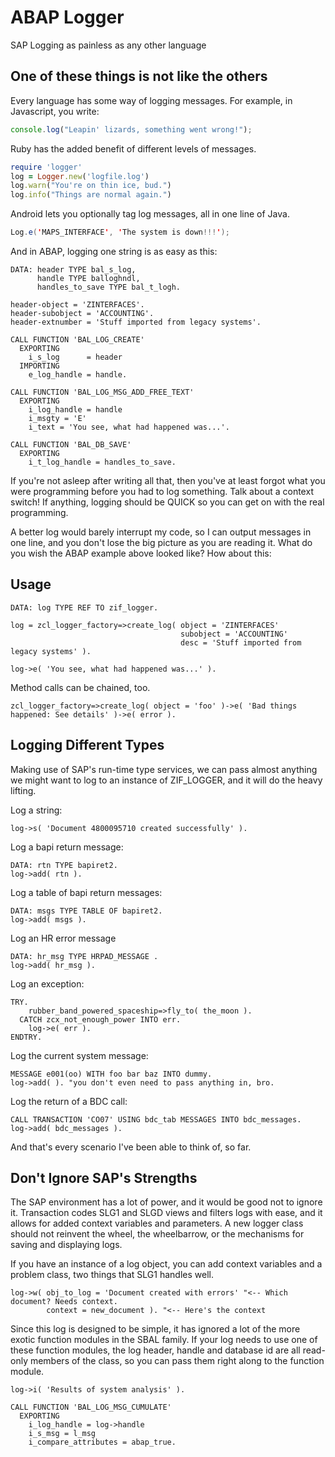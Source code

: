 # ABAP Logger

SAP Logging as painless as any other language

## One of these things is not like the others

Every language has some way of logging messages. For example, in Javascript, you write:

```javascript
console.log("Leapin' lizards, something went wrong!");
```

Ruby has the added benefit of different levels of messages.

```ruby
require 'logger'
log = Logger.new('logfile.log')
log.warn("You're on thin ice, bud.")
log.info("Things are normal again.")
```

Android lets you optionally tag log messages, all in one line of Java.

```java
Log.e('MAPS_INTERFACE', 'The system is down!!!');
```

And in ABAP, logging one string is as easy as this:

```abap
DATA: header TYPE bal_s_log,
      handle TYPE balloghndl,
      handles_to_save TYPE bal_t_logh.

header-object = 'ZINTERFACES'.
header-subobject = 'ACCOUNTING'.
header-extnumber = 'Stuff imported from legacy systems'.

CALL FUNCTION 'BAL_LOG_CREATE'
  EXPORTING
    i_s_log      = header
  IMPORTING
    e_log_handle = handle.

CALL FUNCTION 'BAL_LOG_MSG_ADD_FREE_TEXT'
  EXPORTING
    i_log_handle = handle
    i_msgty = 'E'
    i_text = 'You see, what had happened was...'.

CALL FUNCTION 'BAL_DB_SAVE'
  EXPORTING
    i_t_log_handle = handles_to_save.
```

If you're not asleep after writing all that, then you've at least forgot
what you were programming before you had to log something. Talk about a
context switch! If anything, logging should be QUICK so you can get on
with the real programming.

A better log would barely interrupt my code, so I can output messages in
one line, and you don't lose the big picture as you are reading it. What
do you wish the ABAP example above looked like?  How about this:

## Usage

```abap
DATA: log TYPE REF TO zif_logger.

log = zcl_logger_factory=>create_log( object = 'ZINTERFACES'
                                      subobject = 'ACCOUNTING'
                                      desc = 'Stuff imported from legacy systems' ).

log->e( 'You see, what had happened was...' ).
```

Method calls can be chained, too. 

```abap
zcl_logger_factory=>create_log( object = 'foo' )->e( 'Bad things happened: See details' )->e( error ).
```

## Logging Different Types

Making use of SAP's run-time type services, we can pass almost anything we
might want to log to an instance of ZIF_LOGGER, and it will do the heavy lifting.

Log a string:

```abap
log->s( 'Document 4800095710 created successfully' ).
```

Log a bapi return message:

```abap
DATA: rtn TYPE bapiret2.
log->add( rtn ).
```

Log a table of bapi return messages:

```abap
DATA: msgs TYPE TABLE OF bapiret2.
log->add( msgs ).
```

Log an HR error message

```abap
DATA: hr_msg TYPE HRPAD_MESSAGE .
log->add( hr_msg ).
```

Log an exception:

```abap
TRY.
    rubber_band_powered_spaceship=>fly_to( the_moon ).
  CATCH zcx_not_enough_power INTO err.
    log->e( err ).
ENDTRY.
```

Log the current system message:

```abap
MESSAGE e001(oo) WITH foo bar baz INTO dummy.
log->add( ). "you don't even need to pass anything in, bro.
```

Log the return of a BDC call:

```abap
CALL TRANSACTION 'CO07' USING bdc_tab MESSAGES INTO bdc_messages.
log->add( bdc_messages ).
```

And that's every scenario I've been able to think of, so far.

## Don't Ignore SAP's Strengths

The SAP environment has a lot of power, and it would be good not to ignore
it. Transaction codes SLG1 and SLGD views and filters logs with ease, and it allows
for added context variables and parameters. A new logger class should not
reinvent the wheel, the wheelbarrow, or the mechanisms for saving and
displaying logs.

If you have an instance of a log object, you can add context variables and
a problem class, two things that SLG1 handles well.

```abap
log->w( obj_to_log = 'Document created with errors' "<-- Which document? Needs context.
        context = new_document ). "<-- Here's the context
```

Since this log is designed to be simple, it has ignored a lot of the more
exotic function modules in the SBAL family. If your log needs to use one
of these function modules, the log header, handle and database id are all
read-only members of the class, so you can pass them right along to the
function module.

```abap
log->i( 'Results of system analysis' ).

CALL FUNCTION 'BAL_LOG_MSG_CUMULATE'
  EXPORTING
    i_log_handle = log->handle
    i_s_msg = l_msg
    i_compare_attributes = abap_true.
```

